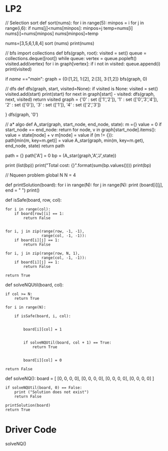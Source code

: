 # LP2
// Selection sort
def sort(nums):
    for i in range(5):
        minpos = i
        for j in range(i,6):
            if nums[j]<nums[minpos]:
                minpos=j
        temp=nums[i]
        nums[i]=nums[minpos]
        nums[minpos]=temp
        
nums=[3,5,6,1,8,4]
sort (nums)
print(nums)

// bfs
import collections
def bfs(graph, root):
    visited = set()
    queue = collections.deque([root])
    while queue:
        vertex = queue.popleft()
        visited.add(vertex)
        for i in graph[vertex]:
            if i not in visited:
                queue.append(i)
    print(visited)

if _name_ =="_main_":
    graph = {0:[1,2], 1:[2], 2:[3], 3:[1,2]}
    bfs(graph, 0)
    
// dfs
def dfs(graph, start, visited=None):
    if visited is None:
        visited = set()
    visited.add(start)
    print(start)
    for next in graph[start] - visited:
        dfs(graph, next, visited)
    return visited
graph = {'0' : set (['1','2']),
        '1' : set (['0','3','4']),
        '2' : set (['0']),
        '3' : set (['1']),
        '4' : set (['2','3'])

}
dfs(graph, '0')

// a* algo
def A_star(graph, start_node, end_node, state):
    m ={}
    value = 0
    if start_node == end_node:
        return
    for node, v in graph[start_node].items():
        value = state[node] + v
        m[node] = value 
    if (m != {}):  
        path[min(m, key=m.get)] = value
        A_star(graph, min(m, key=m.get), end_node, state)
    return path


path = {}
path['A'] = 0
bp = (A_star(graph,'A','J',state))

print (list(bp))
print("Total cost: {}".format(sum(bp.values())))
print(bp)

// Nqueen problem
global N
N = 4
 
def printSolution(board):
    for i in range(N):
        for j in range(N):
            print (board[i][j], end = " ")
        print()
 
def isSafe(board, row, col):
 
    
    for i in range(col):
        if board[row][i] == 1:
            return False
 
    
    for i, j in zip(range(row, -1, -1),
                    range(col, -1, -1)):
        if board[i][j] == 1:
            return False
 
    for i, j in zip(range(row, N, 1),
                    range(col, -1, -1)):
        if board[i][j] == 1:
            return False
 
    return True
 
def solveNQUtil(board, col):
    
    
    if col >= N:
        return True
 
    for i in range(N):
 
        if isSafe(board, i, col):
            
            
            board[i][col] = 1
 
            
            if solveNQUtil(board, col + 1) == True:
                return True
 
        
            board[i][col] = 0
 
    return False
 
def solveNQ():
    board = [ [0, 0, 0, 0],
            [0, 0, 0, 0],
            [0, 0, 0, 0],
            [0, 0, 0, 0] ]
 
    if solveNQUtil(board, 0) == False:
        print ("Solution does not exist")
        return False
 
    printSolution(board)
    return True
 
# Driver Code
solveNQ()
